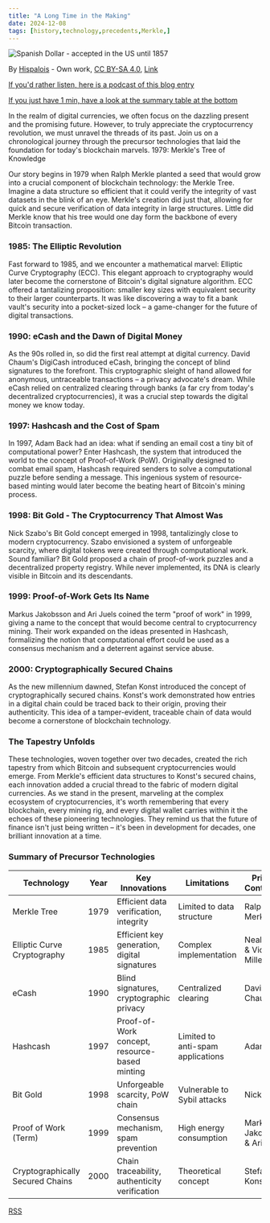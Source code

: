 ```yaml
---
title: "A Long Time in the Making"
date: 2024-12-08
tags: [history,technology,precedents,Merkle,]
---
```


<head>
<link rel="alternate" type="application/atom+xml" title="{{ site.title }}" href="/feed.xml">
</head>

![Spanish Dollar - accepted in the US until 1857](https://upload.wikimedia.org/wikipedia/commons/8/8f/1588_FelipeII_8_reales_Segovia.jpg)

By <a href="//commons.wikimedia.org/wiki/User:Hispalois" title="User:Hispalois">Hispalois</a> - <span class="int-own-work" lang="en">Own work</span>, <a href="https://creativecommons.org/licenses/by-sa/4.0" title="Creative Commons Attribution-Share Alike 4.0">CC BY-SA 4.0</a>, <a href="https://commons.wikimedia.org/w/index.php?curid=63878637">Link</a>

[If you'd rather listen, here is a podcast of this blog entry](https://lewisbakkero.github.io/tibidabo/audios/Cryptocurrencys_Genesis_A_Technological_History.mp3)

[If you just have 1 min, have a look at the summary table at the bottom](#summary-of-precursor-technologies)

In the realm of digital currencies, we often focus on the dazzling present and the promising future. However, to truly appreciate the cryptocurrency revolution, we must unravel the threads of its past. Join us on a chronological journey through the precursor technologies that laid the foundation for today's blockchain marvels.
1979: Merkle's Tree of Knowledge

Our story begins in 1979 when Ralph Merkle planted a seed that would grow into a crucial component of blockchain technology: the Merkle Tree. Imagine a data structure so efficient that it could verify the integrity of vast datasets in the blink of an eye. Merkle's creation did just that, allowing for quick and secure verification of data integrity in large structures. Little did Merkle know that his tree would one day form the backbone of every Bitcoin transaction.

### 1985: The Elliptic Revolution
Fast forward to 1985, and we encounter a mathematical marvel: Elliptic Curve Cryptography (ECC). This elegant approach to cryptography would later become the cornerstone of Bitcoin's digital signature algorithm. ECC offered a tantalizing proposition: smaller key sizes with equivalent security to their larger counterparts. It was like discovering a way to fit a bank vault's security into a pocket-sized lock – a game-changer for the future of digital transactions.

### 1990: eCash and the Dawn of Digital Money
As the 90s rolled in, so did the first real attempt at digital currency. David Chaum's DigiCash introduced eCash, bringing the concept of blind signatures to the forefront. This cryptographic sleight of hand allowed for anonymous, untraceable transactions – a privacy advocate's dream. While eCash relied on centralized clearing through banks (a far cry from today's decentralized cryptocurrencies), it was a crucial step towards the digital money we know today.

### 1997: Hashcash and the Cost of Spam
In 1997, Adam Back had an idea: what if sending an email cost a tiny bit of computational power? Enter Hashcash, the system that introduced the world to the concept of Proof-of-Work (PoW). Originally designed to combat email spam, Hashcash required senders to solve a computational puzzle before sending a message. This ingenious system of resource-based minting would later become the beating heart of Bitcoin's mining process.

### 1998: Bit Gold - The Cryptocurrency That Almost Was
Nick Szabo's Bit Gold concept emerged in 1998, tantalizingly close to modern cryptocurrency. Szabo envisioned a system of unforgeable scarcity, where digital tokens were created through computational work. Sound familiar? Bit Gold proposed a chain of proof-of-work puzzles and a decentralized property registry. While never implemented, its DNA is clearly visible in Bitcoin and its descendants.

### 1999: Proof-of-Work Gets Its Name
Markus Jakobsson and Ari Juels coined the term "proof of work" in 1999, giving a name to the concept that would become central to cryptocurrency mining. Their work expanded on the ideas presented in Hashcash, formalizing the notion that computational effort could be used as a consensus mechanism and a deterrent against service abuse.

### 2000: Cryptographically Secured Chains
As the new millennium dawned, Stefan Konst introduced the concept of cryptographically secured chains. Konst's work demonstrated how entries in a digital chain could be traced back to their origin, proving their authenticity. This idea of a tamper-evident, traceable chain of data would become a cornerstone of blockchain technology.

### The Tapestry Unfolds
These technologies, woven together over two decades, created the rich tapestry from which Bitcoin and subsequent cryptocurrencies would emerge. From Merkle's efficient data structures to Konst's secured chains, each innovation added a crucial thread to the fabric of modern digital currencies. As we stand in the present, marveling at the complex ecosystem of cryptocurrencies, it's worth remembering that every blockchain, every mining rig, and every digital wallet carries within it the echoes of these pioneering technologies. They remind us that the future of finance isn't just being written – it's been in development for decades, one brilliant innovation at a time.

### Summary of Precursor Technologies

| Technology                          | Year | Key Innovations                               | Limitations                        | Primary Contributor               |
|-------------------------------------|------|-----------------------------------------------|------------------------------------|-----------------------------------|
| Merkle Tree                         | 1979 | Efficient data verification, integrity        | Limited to data structure          | Ralph Merkle                      |
| Elliptic Curve Cryptography         | 1985 | Efficient key generation, digital signatures  | Complex implementation             | Neal Koblitz & Victor Miller      |
| eCash                               | 1990 | Blind signatures, cryptographic privacy       | Centralized clearing               | David Chaum                       |
| Hashcash                            | 1997 | Proof-of-Work concept, resource-based minting | Limited to anti-spam applications  | Adam Back                         |
| Bit Gold                            | 1998 | Unforgeable scarcity, PoW chain               | Vulnerable to Sybil attacks        | Nick Szabo                        |
| Proof of Work (Term)                | 1999 | Consensus mechanism, spam prevention          | High energy consumption            | Markus Jakobsson & Ari Juels      |
| Cryptographically Secured Chains    | 2000 | Chain traceability, authenticity verification | Theoretical concept                | Stefan Konst                      |


<a class="btn btn-rss" href="/feed.xml" target="_blank">RSS</a>
